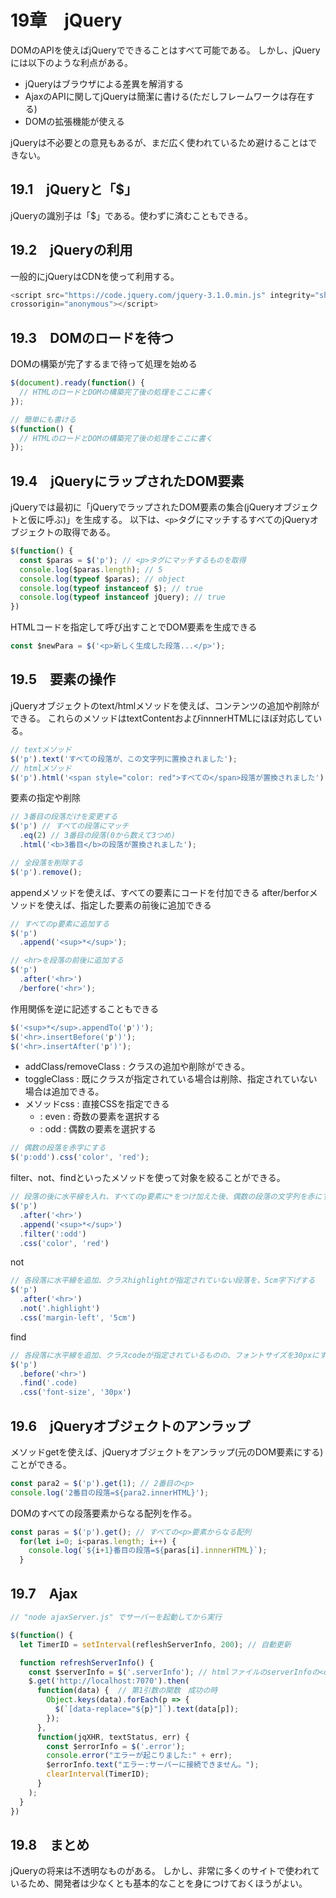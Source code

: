 # 19章　jQuery

DOMのAPIを使えばjQueryでできることはすべて可能である。 
しかし、jQueryには以下のような利点がある。

- jQueryはブラウザによる差異を解消する
- AjaxのAPIに関してjQueryは簡潔に書ける(ただしフレームワークは存在する)
- DOMの拡張機能が使える

jQueryは不必要との意見もあるが、まだ広く使われているため避けることはできない。

## 19.1　jQueryと「$」

jQueryの識別子は「$」である。使わずに済むこともできる。

## 19.2　jQueryの利用

一般的にjQueryはCDNを使って利用する。

```js
<script src="https://code.jquery.com/jquery-3.1.0.min.js" integrity="sha256-cCueBR6CsyA4/9szpPfrX3s49M9vUU5BgtiJj06wt/s="
crossorigin="anonymous"></script>
```

## 19.3　DOMのロードを待つ

DOMの構築が完了するまで待って処理を始める

```js
$(document).ready(function() {
  // HTMLのロードとDOMの構築完了後の処理をここに書く
});

// 簡単にも書ける
$(function() {
  // HTMLのロードとDOMの構築完了後の処理をここに書く
});
```

## 19.4　jQueryにラップされたDOM要素

jQueryでは最初に「jQueryでラップされたDOM要素の集合(jQueryオブジェクトと仮に呼ぶ)」を生成する。 
以下は、``<p>``タグにマッチするすべてのjQueryオブジェクトの取得である。

```js
$(function() {
  const $paras = $('p'); // <p>タグにマッチするものを取得
  console.log($paras.length); // 5
  console.log(typeof $paras); // object
  console.log(typeof instanceof $); // true
  console.log(typeof instanceof jQuery); // true
})
```

HTMLコードを指定して呼び出すことでDOM要素を生成できる

```js
const $newPara = $('<p>新しく生成した段落...</p>');
```

## 19.5　要素の操作

jQueryオブジェクトのtext/htmlメソッドを使えば、コンテンツの追加や削除ができる。 
これらのメソッドはtextContentおよびinnnerHTMLにほぼ対応している。

```js
// textメソッド
$('p').text('すべての段落が、この文字列に置換されました');
// htmlメソッド
$('p').html('<span style="color: red">すべての</span>段落が置換されました')
```

要素の指定や削除

```js
// 3番目の段落だけを変更する
$('p') // すべての段落にマッチ
  .eq(2) // 3番目の段落(0から数えて3つめ)
  .html('<b>3番目</b>の段落が置換されました');

// 全段落を削除する
$('p').remove();
```

appendメソッドを使えば、すべての要素にコードを付加できる 
after/berforメソッドを使えば、指定した要素の前後に追加できる

```js
// すべてのp要素に追加する
$('p')
  .append('<sup>*</sup>');

// <hr>を段落の前後に追加する
$('p')
  .after('<hr>')
  /berfore('<hr>');
```

作用関係を逆に記述することもできる

```js
$('<sup>*</sup>.appendTo('p')');
$('<hr>.insertBefore('p')');
$('<hr>.insertAfter('p')');
```

- addClass/removeClass  : クラスの追加や削除ができる。
- toggleClass : 既にクラスが指定されている場合は削除、指定されていない場合は追加できる。
- メソッドcss : 直接CSSを指定できる
  - : even : 奇数の要素を選択する
  - : odd  : 偶数の要素を選択する

```js
// 偶数の段落を赤字にする
$('p:odd').css('color', 'red');
```

filter、not、findといったメソッドを使って対象を絞ることができる。

```js
// 段落の後に水平線を入れ、すべてのp要素に*をつけ加えた後、偶数の段落の文字列を赤にする
$('p')
  .after('<hr>')
  .append('<sup>*</sup>')
  .filter(':odd')
  .css('color', 'red')
```

not

```js
// 各段落に水平線を追加、クラスhighlightが指定されていない段落を、5cm字下げする
$('p')
  .after('<hr>')
  .not('.highlight')
  .css('margin-left', '5cm')
```

find

```js
// 各段落に水平線を追加、クラスcodeが指定されているものの、フォントサイズを30pxにする
$('p')
  .before('<hr>')
  .find('.code)
  .css('font-size', '30px')
```

## 19.6　jQueryオブジェクトのアンラップ

メソッドgetを使えば、jQueryオブジェクトをアンラップ(元のDOM要素にする)ことができる。

```js
const para2 = $('p').get(1); // 2番目の<p>
console.log('2番目の段落=${para2.innerHTML}');
```

DOMのすべての段落要素からなる配列を作る。

```js
const paras = $('p').get(); // すべての<p>要素からなる配列
  for(let i=0; i<paras.length; i++) {
    console.log(`${i+1}番目の段落=${paras[i].innnerHTML}`);
  }
```

## 19.7　Ajax

```js
// "node ajaxServer.js" でサーバーを起動してから実行

$(function() {
  let TimerID = setInterval(refleshServerInfo, 200); // 自動更新

  function refreshServerInfo() {
    const $serverInfo = $('.serverInfo'); // htmlファイルのserverInfoの<div>を取得
    $.get('http://localhost:7070').then(
      function(data) {  // 第1引数の関数　成功の時
        Object.keys(data).forEach(p => {
          $(`[data-replace="${p}"]`).text(data[p]);
        });
      },
      function(jqXHR, textStatus, err) {
        const $errorInfo = $('.error');
        console.error("エラーが起こりました:" + err);
        $errorInfo.text("エラー:サーバーに接続できません。");
        clearInterval(TimerID);
      }
    );
  }
})
```

## 19.8　まとめ

jQueryの将来は不透明なものがある。 
しかし、非常に多くのサイトで使われているため、開発者は少なくとも基本的なことを身につけておくほうがよい。